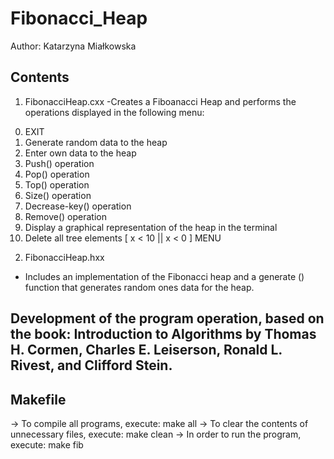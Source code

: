 # Fibonacci_Heap

Author: Katarzyna Miałkowska

## Contents ##
1) FibonacciHeap.cxx
-Creates a Fiboanacci Heap and performs the operations displayed in the following menu:

0. EXIT
1. Generate random data to the heap
2. Enter own data to the heap
3. Push() operation
4. Pop() operation
5. Top() operation
6. Size() operation
7. Decrease-key() operation
8. Remove() operation
9. Display a graphical representation of the heap in the terminal
10. Delete all tree elements
[ x < 10 || x < 0 ] MENU
	
2) FibonacciHeap.hxx
- Includes an implementation of the Fibonacci heap and a generate () function that generates random ones data for the heap.


## Development of the program operation, based on the book: Introduction to Algorithms by Thomas H. Cormen, Charles E. Leiserson, Ronald L. Rivest, and Clifford Stein. ##

## Makefile ##
-> To compile all programs, execute:
 make all
 -> To clear the contents of unnecessary files, execute:
 make clean
-> In order to run the program, execute:
make fib
